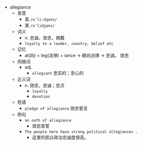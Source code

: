- allegiance
  - 发音
    - 英 `/ə'liːdʒəns/`
    - 美 `/ə'lidʒəns/`
  - 词义
    - n. 忠诚，效忠，拥戴
    - `loyalty to a leader, country, belief etc`
  - 记忆
    - al(向) + leg(法律) + iance → 朝向法律 → 忠诚， 效忠
  - 同根词
    - adj.
      - `allegiant` 忠实的；忠心的
  - 近义词
    - n. 效忠，忠诚；忠贞
      - `loyalty`
      - `devotion`
  - 短语
    - `pledge of allegiance` 效忠誓言 
  - 例句
    - `an oath of allegiance`
      - 效忠宣誓
    - `The people here have strong political allegiances .`
      - 这里的民众政治忠诚度很高。

